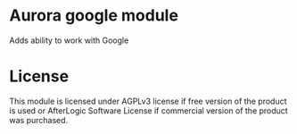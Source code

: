 # Aurora google module
Adds ability to work with Google

# License
This module is licensed under AGPLv3 license if free version of the product is used or AfterLogic Software License if commercial version of the product was purchased.